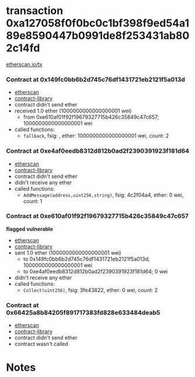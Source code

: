 # transaction 0xa127058f0f0bc0c1bf398f9ed54a189e8590447b0991de8f253431ab802c14fd

[etherscan.io/tx](https://etherscan.io/tx/0xa127058f0f0bc0c1bf398f9ed54a189e8590447b0991de8f253431ab802c14fd)


### Contract at 0x149fc0bb6b2d745c76df1431721eb2121f5a013d

* [etherscan](https://etherscan.io/address/0x149fc0bb6b2d745c76df1431721eb2121f5a013d)
* [contract-library](https://contract-library.com/contracts/Ethereum/149fc0bb6b2d745c76df1431721eb2121f5a013d)
* contract didn't send ether
* received 1.0 ether (1000000000000000001 wei)
    * from 0xe610af01f92f19679327715b426c35849c47c657; 1000000000000000001 wei
* called functions:
    * `fallback`, fsig: , ether: 1000000000000000001 wei, count: 2


### Contract at 0xe4af0eedb8312d812b0ad2f2390391923f181d64

* [etherscan](https://etherscan.io/address/0xe4af0eedb8312d812b0ad2f2390391923f181d64)
* [contract-library](https://contract-library.com/contracts/Ethereum/e4af0eedb8312d812b0ad2f2390391923f181d64)
* contract didn't send ether
* didn't receive any ether
* called functions:
    * `AddMessage(address,uint256,string)`, fsig: 4c2f04a4, ether: 0 wei, count: 1


### Contract at 0xe610af01f92f19679327715b426c35849c47c657

**flagged vulnerable**

* [etherscan](https://etherscan.io/address/0xe610af01f92f19679327715b426c35849c47c657)
* [contract-library](https://contract-library.com/contracts/Ethereum/e610af01f92f19679327715b426c35849c47c657)
* sent 1.0 ether (1000000000000000001 wei)
    * to 0x149fc0bb6b2d745c76df1431721eb2121f5a013d; 1000000000000000001 wei
    * to 0xe4af0eedb8312d812b0ad2f2390391923f181d64; 0 wei
* didn't receive any ether
* called functions:
    * `Collect(uint256)`, fsig: 3fe43822, ether: 0 wei, count: 2


### Contract at 0x66425a8b84205f891717383fd828e633484deab5

* [etherscan](https://etherscan.io/address/0x66425a8b84205f891717383fd828e633484deab5)
* [contract-library](https://contract-library.com/contracts/Ethereum/66425a8b84205f891717383fd828e633484deab5)
* contract didn't send ether
* contract wasn't called

# Notes

